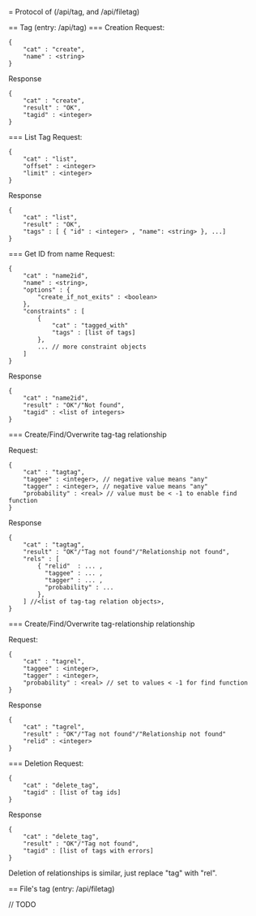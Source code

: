 = Protocol of (/api/tag, and /api/filetag)

== Tag (entry: /api/tag)
=== Creation
Request:
```
{
	"cat" : "create",
	"name" : <string>
}
```

Response
```
{
	"cat" : "create",
	"result" : "OK",
	"tagid" : <integer>
}
```

=== List Tag
Request:
```
{
	"cat" : "list",
	"offset" : <integer>
	"limit" : <integer>
}
```

Response
```
{
	"cat" : "list",
	"result" : "OK",
	"tags" : [ { "id" : <integer> , "name": <string> }, ...]
}
```

=== Get ID from name
Request:
```
{
	"cat" : "name2id",
	"name" : <string>,
	"options" : {
		"create_if_not_exits" : <boolean>
	},
	"constraints" : [
		{
			"cat" : "tagged_with"
			"tags" : [list of tags]
		},
		... // more constraint objects
	]
}
```

Response
```
{
	"cat" : "name2id",
	"result" : "OK"/"Not found", 
	"tagid" : <list of integers>
}
```

=== Create/Find/Overwrite tag-tag relationship

Request:
```
{
	"cat" : "tagtag",
	"taggee" : <integer>, // negative value means "any"
	"tagger" : <integer>, // negative value means "any"
	"probability" : <real> // value must be < -1 to enable find function
}
```

Response
```
{
	"cat" : "tagtag",
	"result" : "OK"/"Tag not found"/"Relationship not found",
	"rels" : [
		{ "relid"  : ... ,
		  "taggee" : ... ,
		  "tagger" : ... ,
		  "probability" : ...
		},
	] //<list of tag-tag relation objects>,
}
```

=== Create/Find/Overwrite tag-relationship relationship

Request:
```
{
	"cat" : "tagrel",
	"taggee" : <integer>,
	"tagger" : <integer>,
	"probability" : <real> // set to values < -1 for find function
}
```

Response
```
{
	"cat" : "tagrel",
	"result" : "OK"/"Tag not found"/"Relationship not found" 
	"relid" : <integer>
}
```

=== Deletion
Request:
```
{
	"cat" : "delete_tag",
	"tagid" : [list of tag ids]
}
```

Response
```
{
	"cat" : "delete_tag",
	"result" : "OK"/"Tag not found",
	"tagid" : [list of tags with errors]
}
```

Deletion of relationships is similar, just replace "tag" with "rel".

== File's tag (entry: /api/filetag)

// TODO
